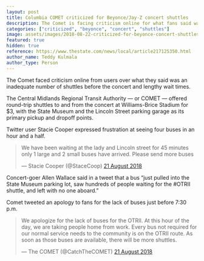```yaml
---
layout: post
title: Columbia COMET criticized for Beyonce/Jay-Z concert shuttles
description: The Comet is facing criticism online for what fans said was an inadequate number of shuttles going to the Beyonce/Jay-Z concert at Williams-Brice Stadium in Columbia, SC, on Tuesday, Aug. 21, 2018.
categories: ["criticized", "beyonce", "concert", "shuttles"]
image: assets/images/2018-08-22-criticized-for-beyonce-concert-shuttles.jpg
featured: true
hidden: true
reference: https://www.thestate.com/news/local/article217125350.html
author_name: Teddy Kulmala
author_type: Person
---
```

The Comet faced criticism online from users over what they said was an inadequate number of shuttles before the concert and lengthy wait times.

The Central Midlands Regional Transit Authority — or COMET — offered round-trip shuttles to and from the concert at Williams-Brice Stadium for $3, with the State Museum and the Lincoln Street parking garage as its primary pickup and dropoff points.

Twitter user Stacie Cooper expressed frustration at seeing four buses in an hour and a half. 

<blockquote class="twitter-tweet" data-lang="en-gb"><p lang="en" dir="ltr">We have been waiting at the lady and Lincoln street for 45 minutes only 1 large and 2 small buses have arrived. Please send more buses</p>&mdash; Stacie Cooper (@StaceCoop) <a href="https://twitter.com/StaceCoop/status/1032038730654208000?ref_src=twsrc%5Etfw">21 August 2018</a></blockquote>
<script async src="https://platform.twitter.com/widgets.js" charset="utf-8"></script>

Concert-goer Allen Wallace said in a tweet that a bus “just pulled into the State Museum parking lot, saw hundreds of people waiting for the #OTRII shuttle, and left with no one aboard.”

Comet tweeted an apology to fans for the lack of buses just before 7:30 p.m. 

<blockquote class="twitter-tweet" data-lang="en-gb"><p lang="en" dir="ltr">We apologize for the lack of buses for the OTRII. At this hour of the day, we are taking people home from work.  Every bus not required for our normal service needs to the community is on the OTRII route.  As soon as those buses are available, there will be more shuttles.</p>&mdash; The COMET (@CatchTheCOMET) <a href="https://twitter.com/CatchTheCOMET/status/1032045814263279617?ref_src=twsrc%5Etfw">21 August 2018</a></blockquote>
<script async src="https://platform.twitter.com/widgets.js" charset="utf-8"></script>
